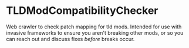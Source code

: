 # TLDModCompatibilityChecker
Web crawler to check patch mapping for tld mods. Intended for use with invasive frameworks to ensure you aren't breaking other mods, or so you can reach out and discuss fixes *before* breaks occur.
